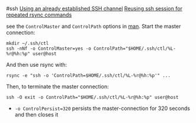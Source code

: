 #ssh 
[Using an already established SSH channel](https://unix.stackexchange.com/a/33581)
[Reusing ssh session for repeated rsync commands](https://unix.stackexchange.com/a/50515)

see the `ControlMaster` and `ControlPath` options in [man](https://www.freebsd.org/cgi/man.cgi?query=ssh_config&sektion=5).
Start the master connection:
```shell
mkdir ~/.ssh/ctl
ssh -nNf -o ControlMaster=yes -o ControlPath="$HOME/.ssh/ctl/%L-%r@%h:%p" user@host
```
And then use rsync with:
```shell
rsync -e "ssh -o 'ControlPath=$HOME/.ssh/ctl/%L-%r@%h:%p'" ...
```
Then, to terminate the master connection:
```shell
ssh -O exit -o ControlPath="$HOME/.ssh/ctl/%L-%r@%h:%p" user@host
```
- `-o ControlPersist=320`   persists the master-connection for 320 seconds and then closes it